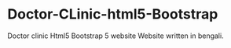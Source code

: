 # Doctor-CLinic-html5-Bootstrap
Doctor clinic Html5 Bootstrap 5 website 
Website written in bengali.
